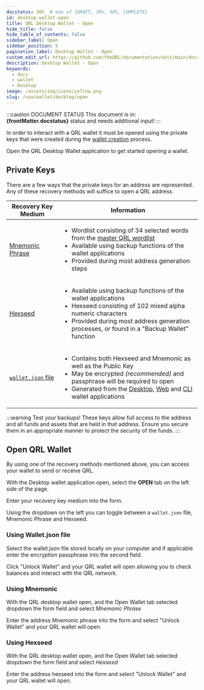 ```yaml
---
docstatus: 30%  # one of {DRAFT, 30%, 90%, COMPLETE}
id: desktop-wallet-open
title: QRL Desktop Wallet - Open
hide_title: false
hide_table_of_contents: false
sidebar_label: Open
sidebar_position: 5
pagination_label: Desktop Wallet - Open
custom_edit_url: https://github.com/theQRL/documentation/edit/main/docs/Wallet/qrl-wallet.md
description: Desktop Wallet - Open
keywords:
  - docs
  - wallet
  - Desktop
image: /assets/img/icons/yellow.png
slug: /use/wallet/desktop/open
---
```


:::caution DOCUMENT STATUS 
<span>This document is in: <b>{frontMatter.docstatus}</b> status and needs additional input!</span>
:::


In order to interact with a QRL wallet it must be opened using the private keys that were created during the [wallet creation](/use/wallet/desktop/new) process.

Open the QRL Desktop Wallet application to get started opening a wallet.

## Private Keys

There are a few ways that the private keys for an address are represented. Any of these recovery methods will suffice to open a QRL address.

| Recovery Key Medium | Information |
| --- | --- |
| [Mnemonic Phrase](/build/address/mnemonic)  | <ul><li>Wordlist consisting of 34 selected words from the [master QRL wordlist](https://github.com/theQRL/qrllib/blob/master/src/qrl/wordlist.cpp)</li><li>Available using backup functions of the wallet applications</li> <li>Provided during most address generation steps</li></ul> |
| [Hexseed](/build/address/hexseed) | <ul><li>Available using backup functions of the wallet applications</li><li>Hexseed consisting of 102 mixed alpha numeric characters</li><li>Provided during most address generation processes, or found in a "Backup Wallet" function</li></ul> |
| [`wallet.json` file](/build/address/wallet-json) |  <ul><li>Contains both Hexseed and Mnemonic as well as the Public Key</li><li>May be encrypted *(recommended)* and passphrase will be required to open</li><li>Generated from the [Desktop](/use/wallet/desktop/overview), [Web](/use/wallet/web/overview) and [CLI](/use/node/cli) wallet applications</li></ul> |


:::warning Test your backups!
These keys allow full access to the address and all funds and assets that are held in that address. Ensure you secure them in an appropriate manner to protect the security of the funds.
:::


## Open QRL Wallet

By using one of the recovery methods mentioned above, you can access your wallet to send or receive QRL.

With the Desktop wallet application open, select the **OPEN** tab on the left side of the page.

Enter your recovery key medium into the form.

Using the dropdown on the left you can toggle between a `wallet.json` file, Mnemonic Phrase and Hexseed.

### Using Wallet.json file

Select the wallet.json file stored locally on your computer and if applicable enter the encryption passphrase into the second field.

Click "Unlock Wallet" and your QRL wallet will open allowing you to check balances and interact with the QRL network. 

### Using Mnemonic

With the QRL desktop wallet open, and the Open Wallet tab selected dropdown the form field and select *Mnemonic Phrase*

Enter the address Mnemonic phrase into the form and select "Unlock Wallet" and your QRL wallet will open.

### Using Hexseed


With the QRL desktop wallet open, and the Open Wallet tab selected dropdown the form field and select *Hexseed*

Enter the address hexseed into the form and select "Unlock Wallet" and your QRL wallet will open.

